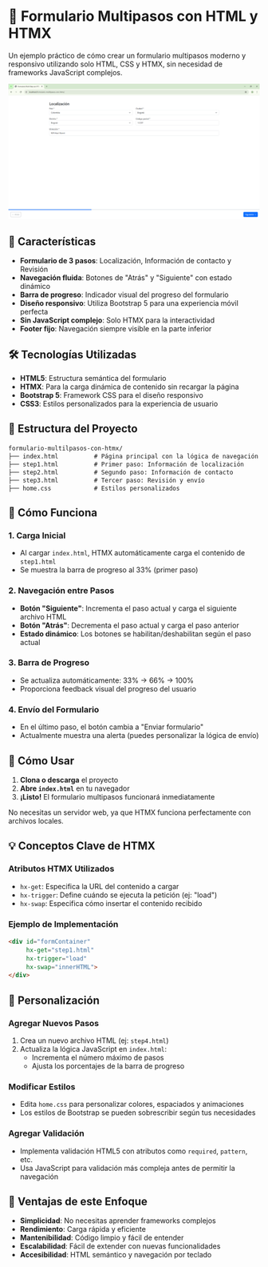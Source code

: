 # 📝 Formulario Multipasos con HTML y HTMX

Un ejemplo práctico de cómo crear un formulario multipasos moderno y responsivo utilizando solo HTML, CSS y HTMX, sin necesidad de frameworks JavaScript complejos.

![Vista Previa](https://raw.githubusercontent.com/urian121/imagenes-proyectos-github/refs/heads/master/formulario-multipasos-con-html-y-htmx.png)

## 🚀 Características

- **Formulario de 3 pasos**: Localización, Información de contacto y Revisión
- **Navegación fluida**: Botones de "Atrás" y "Siguiente" con estado dinámico
- **Barra de progreso**: Indicador visual del progreso del formulario
- **Diseño responsivo**: Utiliza Bootstrap 5 para una experiencia móvil perfecta
- **Sin JavaScript complejo**: Solo HTMX para la interactividad
- **Footer fijo**: Navegación siempre visible en la parte inferior

## 🛠️ Tecnologías Utilizadas

- **HTML5**: Estructura semántica del formulario
- **HTMX**: Para la carga dinámica de contenido sin recargar la página
- **Bootstrap 5**: Framework CSS para el diseño responsivo
- **CSS3**: Estilos personalizados para la experiencia de usuario

## 📁 Estructura del Proyecto

```
formulario-multilpasos-con-htmx/
├── index.html          # Página principal con la lógica de navegación
├── step1.html          # Primer paso: Información de localización
├── step2.html          # Segundo paso: Información de contacto
├── step3.html          # Tercer paso: Revisión y envío
├── home.css            # Estilos personalizados
```

## 🎯 Cómo Funciona

### 1. **Carga Inicial**
- Al cargar `index.html`, HTMX automáticamente carga el contenido de `step1.html`
- Se muestra la barra de progreso al 33% (primer paso)

### 2. **Navegación entre Pasos**
- **Botón "Siguiente"**: Incrementa el paso actual y carga el siguiente archivo HTML
- **Botón "Atrás"**: Decrementa el paso actual y carga el paso anterior
- **Estado dinámico**: Los botones se habilitan/deshabilitan según el paso actual

### 3. **Barra de Progreso**
- Se actualiza automáticamente: 33% → 66% → 100%
- Proporciona feedback visual del progreso del usuario

### 4. **Envío del Formulario**
- En el último paso, el botón cambia a "Enviar formulario"
- Actualmente muestra una alerta (puedes personalizar la lógica de envío)

## 🚀 Cómo Usar

1. **Clona o descarga** el proyecto
2. **Abre `index.html`** en tu navegador
3. **¡Listo!** El formulario multipasos funcionará inmediatamente

No necesitas un servidor web, ya que HTMX funciona perfectamente con archivos locales.

## 💡 Conceptos Clave de HTMX

### Atributos HTMX Utilizados

- `hx-get`: Especifica la URL del contenido a cargar
- `hx-trigger`: Define cuándo se ejecuta la petición (ej: "load")
- `hx-swap`: Especifica cómo insertar el contenido recibido

### Ejemplo de Implementación

```html
<div id="formContainer" 
     hx-get="step1.html" 
     hx-trigger="load"
     hx-swap="innerHTML">
</div>
```

## 🎨 Personalización

### Agregar Nuevos Pasos

1. Crea un nuevo archivo HTML (ej: `step4.html`)
2. Actualiza la lógica JavaScript en `index.html`:
   - Incrementa el número máximo de pasos
   - Ajusta los porcentajes de la barra de progreso

### Modificar Estilos

- Edita `home.css` para personalizar colores, espaciados y animaciones
- Los estilos de Bootstrap se pueden sobrescribir según tus necesidades

### Agregar Validación

- Implementa validación HTML5 con atributos como `required`, `pattern`, etc.
- Usa JavaScript para validación más compleja antes de permitir la navegación

## 🌟 Ventajas de este Enfoque

- **Simplicidad**: No necesitas aprender frameworks complejos
- **Rendimiento**: Carga rápida y eficiente
- **Mantenibilidad**: Código limpio y fácil de entender
- **Escalabilidad**: Fácil de extender con nuevas funcionalidades
- **Accesibilidad**: HTML semántico y navegación por teclado

